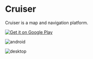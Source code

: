 # Cruiser

Cruiser is a map and navigation platform.

<a href='https://play.google.com/store/apps/details?id=gr.talent.cruiser'><img alt='Get it on Google Play' src='https://play.google.com/intl/en_us/badges/static/images/badges/en_badge_web_generic.png'/></a>

![android](https://user-images.githubusercontent.com/3484020/210542553-42db525a-9d10-4a8d-b27b-8e787191b17b.png)

![desktop](https://user-images.githubusercontent.com/3484020/210542646-0e5a6bfb-709e-4410-9329-3680068c44cf.png)
